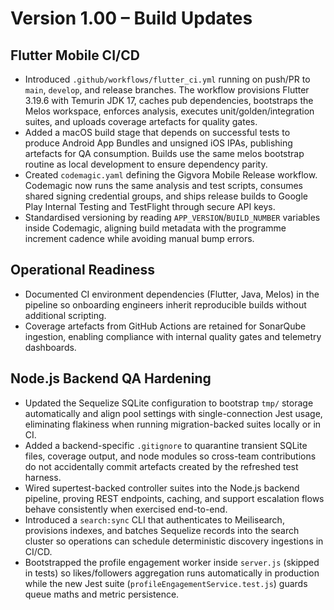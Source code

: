 # Version 1.00 – Build Updates

## Flutter Mobile CI/CD
- Introduced `.github/workflows/flutter_ci.yml` running on push/PR to `main`, `develop`, and release branches. The workflow provisions Flutter 3.19.6 with Temurin JDK 17, caches pub dependencies, bootstraps the Melos workspace, enforces analysis, executes unit/golden/integration suites, and uploads coverage artefacts for quality gates.
- Added a macOS build stage that depends on successful tests to produce Android App Bundles and unsigned iOS IPAs, publishing artefacts for QA consumption. Builds use the same melos bootstrap routine as local development to ensure dependency parity.
- Created `codemagic.yaml` defining the Gigvora Mobile Release workflow. Codemagic now runs the same analysis and test scripts, consumes shared signing credential groups, and ships release builds to Google Play Internal Testing and TestFlight through secure API keys.
- Standardised versioning by reading `APP_VERSION`/`BUILD_NUMBER` variables inside Codemagic, aligning build metadata with the programme increment cadence while avoiding manual bump errors.

## Operational Readiness
- Documented CI environment dependencies (Flutter, Java, Melos) in the pipeline so onboarding engineers inherit reproducible builds without additional scripting.
- Coverage artefacts from GitHub Actions are retained for SonarQube ingestion, enabling compliance with internal quality gates and telemetry dashboards.

## Node.js Backend QA Hardening
- Updated the Sequelize SQLite configuration to bootstrap `tmp/` storage automatically and align pool settings with single-connection Jest usage, eliminating flakiness when running migration-backed suites locally or in CI.
- Added a backend-specific `.gitignore` to quarantine transient SQLite files, coverage output, and node modules so cross-team contributions do not accidentally commit artefacts created by the refreshed test harness.
- Wired supertest-backed controller suites into the Node.js backend pipeline, proving REST endpoints, caching, and support escalation flows behave consistently when exercised end-to-end.
- Introduced a `search:sync` CLI that authenticates to Meilisearch, provisions indexes, and batches Sequelize records into the search cluster so operations can schedule deterministic discovery ingestions in CI/CD.
- Bootstrapped the profile engagement worker inside `server.js` (skipped in tests) so likes/followers aggregation runs automatically in production while the new Jest suite (`profileEngagementService.test.js`) guards queue maths and metric persistence.
